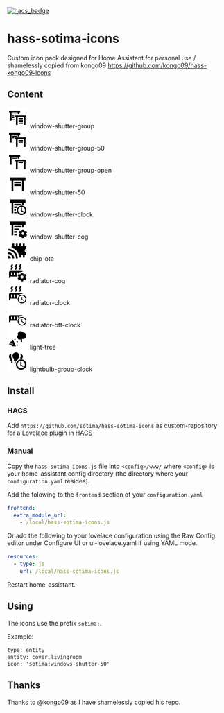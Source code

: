 [![hacs_badge](https://img.shields.io/badge/HACS-Custom-orange.svg)](https://github.com/custom-components/hacs)

# hass-sotima-icons

Custom icon pack designed for Home Assistant for personal use / shamelessly copied from kongo09 https://github.com/kongo09/hass-kongo09-icons

## Content

![Preview](./svg/window-shutter-group.svg) window-shutter-group<br />
![Preview](./svg/window-shutter-group-50.svg) window-shutter-group-50<br />
![Preview](./svg/window-shutter-group-open.svg) window-shutter-group-open<br />
![Preview](./svg/window-shutter-50.svg) window-shutter-50<br />
![Preview](./svg/window-shutter-clock.svg) window-shutter-clock<br />
![Preview](./svg/window-shutter-cog.svg) window-shutter-cog<br />
![Preview](./svg/chip-ota.svg) chip-ota<br />
![Preview](./svg/radiator-cog.svg) radiator-cog<br />
![Preview](./svg/radiator-clock.svg) radiator-clock<br />
![Preview](./svg/radiator-off-clock.svg) radiator-off-clock<br />
![Preview](./svg/light-tree.svg) light-tree<br />
![Preview](./svg/lightbulb-group-clock.svg) lightbulb-group-clock<br />


## Install

### HACS
Add `https://github.com/sotima/hass-sotima-icons` as custom-repository for a Lovelace plugin in [HACS](https://hacs.xyz/docs/faq/custom_repositories/)

### Manual
Copy the `hass-sotima-icons.js` file into `<config>/www/` where `<config>` is your home-assistant config directory (the directory where your `configuration.yaml` resides).

Add the folowing to the `frontend` section of your `configuration.yaml`

```yaml
frontend:
  extra_module_url:
    - /local/hass-sotima-icons.js
```

Or add the following to your lovelace configuration using the Raw Config editor under Configure UI or ui-lovelace.yaml if using YAML mode.

```yaml
resources:
  - type: js
    url: /local/hass-sotima-icons.js
```

Restart home-assistant.

## Using
The icons use the prefix `sotima:`.

Example:

```
type: entity
entity: cover.livingroom
icon: 'sotima:windows-shutter-50'
```

## Thanks
Thanks to @kongo09 as I have shamelessly copied his repo.
